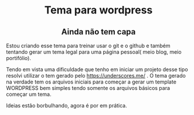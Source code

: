 <h1 align="center"> Tema para wordpress</h1>

<h2 align='center'> Ainda não tem capa </h2>


Estou criando esse tema para treinar usar o git e o github e também tentando gerar um tema legal para uma página pessoal( meio blog, meio portifólio).

Tendo em vista uma dificuldade  que tenho em iniciar um projeto desse tipo resolvi utilizar o tem gerado pelo https://underscores.me/ . O tema gerado na verdade tem  os arquivos iniciais para começar a gerar um template WORDPRESS  bem simples tendo somente os arquivos básicos para começar um tema.

Ideias estão borbulhando, agora é por em prática.